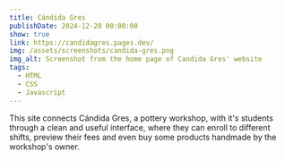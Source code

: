 ```yaml
---
title: Cándida Gres
publishDate: 2024-12-20 00:00:00
show: true
link: https://candidagres.pages.dev/
img: /assets/screenshots/candida-gres.png
img_alt: Screenshot from the home page of Candida Gres' website
tags:
  - HTML
  - CSS
  - Javascript
---
```


This site connects Cándida Gres, a pottery workshop, with it's students through a clean and useful interface, where they can enroll to different shifts, preview their fees and even buy some products handmade by the workshop's owner.

